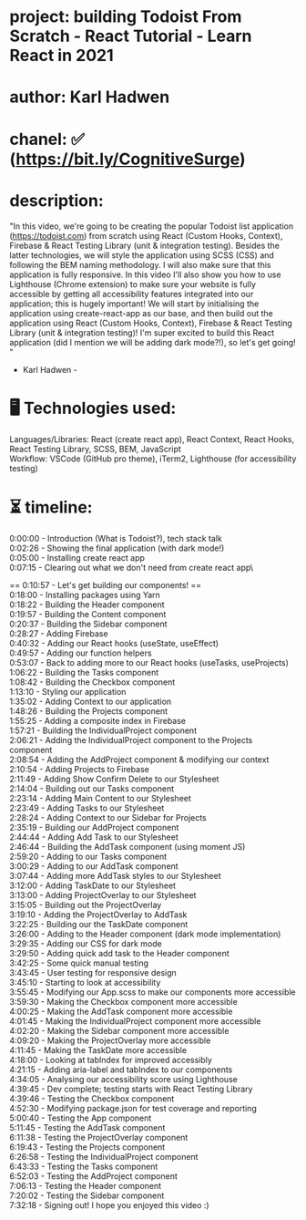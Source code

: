 # project: building Todoist From Scratch - React Tutorial - Learn React in 2021
# author: Karl Hadwen
# chanel: ✅ (https://bit.ly/CognitiveSurge)
# description:
"In this video, we're going to be creating the popular Todoist list application (https://todoist.com) from scratch using React (Custom Hooks, Context), Firebase & React Testing Library (unit & integration testing). 
Besides the latter technologies, we will style the application using SCSS (CSS) and following the BEM naming methodology. 
I will also make sure that this application is fully responsive. In this video I'll also show you how to use Lighthouse (Chrome extension) to make sure your website is fully accessible by getting all accessibility features integrated into our application; this is hugely important!
We will start by initialising the application using create-react-app as our base, and then build out the application using React (Custom Hooks, Context), Firebase & React Testing Library (unit & integration testing)! I'm super excited to build this React application (did I mention we will be adding dark mode?!), so let's get going! "
- Karl Hadwen -
# 🖥️ Technologies used:
Languages/Libraries: React (create react app), React Context, React Hooks, React Testing Library, SCSS, BEM, JavaScript\
Workflow: VSCode (GitHub pro theme), iTerm2, Lighthouse (for accessibility testing)
# ⏳ timeline:
0:00:00 - Introduction (What is Todoist?), tech stack talk\
0:02:26 - Showing the final application (with dark mode!)\
0:05:00 - Installing create react app\
0:07:15 - Clearing out what we don't need from create react app\

== 0:10:57 - Let's get building our components! ==\
0:18:00 - Installing packages using Yarn\
0:18:22 - Building the Header component\
0:19:57 - Building the Content component\
0:20:37 - Building the Sidebar component\
0:28:27 - Adding Firebase\
0:40:32 - Adding our React hooks (useState, useEffect)\
0:49:57 - Adding our function helpers\
0:53:07 - Back to adding more to our React hooks (useTasks, useProjects)\
1:06:22 - Building the Tasks component\
1:08:42 - Building the Checkbox component\
1:13:10 - Styling our application\
1:35:02 - Adding Context to our application\
1:48:26 - Building the Projects component\
1:55:25 - Adding a composite index in Firebase\
1:57:21 - Building the IndividualProject component\
2:06:21 - Adding the IndividualProject component to the Projects component\
2:08:54 - Adding the AddProject component & modifying our context\
2:10:54 - Adding Projects to Firebase\
2:11:49 - Adding Show Confirm Delete to our Stylesheet\
2:14:04 - Building out our Tasks component\
2:23:14 - Adding Main Content to our Stylesheet\
2:23:49 - Adding Tasks to our Stylesheet\
2:28:24 - Adding Context to our Sidebar for Projects\
2:35:19 - Building our AddProject component\
2:44:44 - Adding Add Task to our Stylesheet\
2:46:44 - Building the AddTask component (using moment JS)\
2:59:20 - Adding to our Tasks component\
3:00:29 - Adding to our AddTask component\
3:07:44 - Adding more AddTask styles to our Stylesheet\
3:12:00 - Adding TaskDate to our Stylesheet\
3:13:00 - Adding ProjectOverlay to our Stylesheet\
3:15:05 - Building out the ProjectOverlay\
3:19:10 - Adding the ProjectOverlay to AddTask\
3:22:25 - Building our the TaskDate component\
3:26:00 - Adding to the Header component (dark mode implementation)\
3:29:35 - Adding our CSS for dark mode\
3:29:50 - Adding quick add task to the Header component\
3:42:25 - Some quick manual testing\
3:43:45 - User testing for responsive design\
3:45:10 - Starting to look at accessibility\
3:55:45 - Modifying our App.scss to make our components more accessible\
3:59:30 - Making the Checkbox component more accessible\
4:00:25 - Making the AddTask component more accessible\
4:01:45 - Making the IndividualProject component more accessible\
4:02:20 - Making the Sidebar component more accessible\
4:09:20 - Making the ProjectOverlay more accessible\
4:11:45 - Making the TaskDate more accessible\
4:18:00 - Looking at tabIndex for improved accessibly\
4:21:15 - Adding aria-label and tabIndex to our components\
4:34:05 - Analysing our accessibility score using Lighthouse\
4:39:45 - Dev complete; testing starts with React Testing Library\
4:39:46 - Testing the Checkbox component\
4:52:30 - Modifying package.json for test coverage and reporting\
5:00:40 - Testing the App component\
5:11:45 - Testing the AddTask component\
6:11:38 - Testing the ProjectOverlay component\
6:19:43 - Testing the Projects component\
6:26:58 - Testing the IndividualProject component\
6:43:33 - Testing the Tasks component\
6:52:03 - Testing the AddProject component\
7:06:13 - Testing the Header component\
7:20:02 - Testing the Sidebar component\
7:32:18 - Signing out! I hope you enjoyed this video :)

